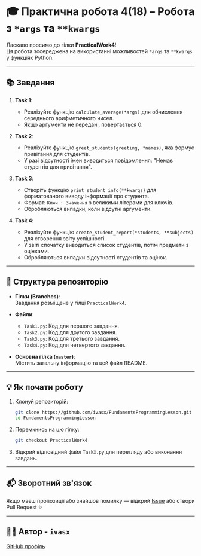 # 🎓 Практична робота 4(18) – Робота з `*args` та `**kwargs`

Ласкаво просимо до гілки **PracticalWork4**!  
Ця робота зосереджена на використанні можливостей `*args` та `**kwargs` у функціях Python.

---

## 📚 Завдання

1. **Task 1**:
   - Реалізуйте функцію `calculate_average(*args)` для обчислення середнього арифметичного чисел.
   - Якщо аргументи не передані, повертається 0.

2. **Task 2**:
   - Реалізуйте функцію `greet_students(greeting, *names)`, яка формує привітання для студентів.
   - У разі відсутності імен виводиться повідомлення: "Немає студентів для привітання".

3. **Task 3**:
   - Створіть функцію `print_student_info(**kwargs)` для форматованого виводу інформації про студента.
   - Формат: `Ключ : Значення` з великими літерами для ключів.
   - Обробляються випадки, коли відсутні аргументи.

4. **Task 4**:
   - Реалізуйте функцію `create_student_report(*students, **subjects)` для створення звіту успішності.
   - У звіті спочатку виводиться список студентів, потім предмети з оцінками.
   - Обробляються випадки відсутності студентів та оцінок.

---

## 📂 Структура репозиторію

- **Гілки (Branches)**:  
  Завдання розміщене у гілці `PracticalWork4`.

- **Файли**:
  - `Task1.py`: Код для першого завдання.
  - `Task2.py`: Код для другого завдання.
  - `Task3.py`: Код для третього завдання.
  - `Task4.py`: Код для четвертого завдання.

- **Основна гілка (`master`)**:  
  Містить загальну інформацію та цей файл README.

---

## 💡 Як почати роботу

1. Клонуй репозиторій:
   ```bash
   git clone https://github.com/ivasx/FundamentsProgrammingLesson.git
   cd FundamentsProgrammingLesson
2. Перемкнись на цю гілку:
   ```bash
   git checkout PracticalWork4
3. Відкрий відповідний файл `TaskX.py` для перегляду або виконання завдань.

---

## 📬 Зворотний зв'язок

Якщо маєш пропозиції або знайшов помилку — відкрий [Issue](https://github.com/ivasx/FundamentsProgrammingLesson/issues) або створи Pull Request ✨

---

## 👨‍🏫 Автор - `ivasx`
[GitHub профіль](https://github.com/ivasx)

